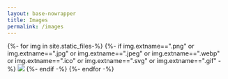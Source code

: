 ```yaml
---
layout: base-nowrapper
title: Images
permalink: /images
---
```


{%- for img in site.static_files-%}
  {%- if img.extname==".png" or img.extname==".jpg" or img.extname==".jpeg" or img.extname==".webp" or img.extname==".ico" or img.extname==".svg" or img.extname==".gif" -%}
    <img src="{{img.path | relative_url}}" class="h-40 max-w-full">
  {%- endif -%}
{%- endfor -%}